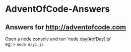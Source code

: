 # AdventOfCode-Answers
## Answers for http://adventofcode.com

Open a node console and run 'node day[#ofDay].js'  
eg: > `node day1.js`
